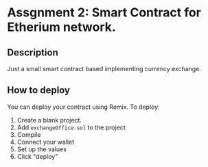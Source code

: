 # Assgnment 2: Smart Contract for Etherium network.

## Description

Just a small smart contract based implementing currency exchange.

## How to deploy

You can deploy your contract using Remix. 
To deploy:
1. Create a blank project.
1. Add `exchangeOffice.sol` to the project
1. Compile
1. Connect your wallet
1. Set up the values
1. Click "deploy"

